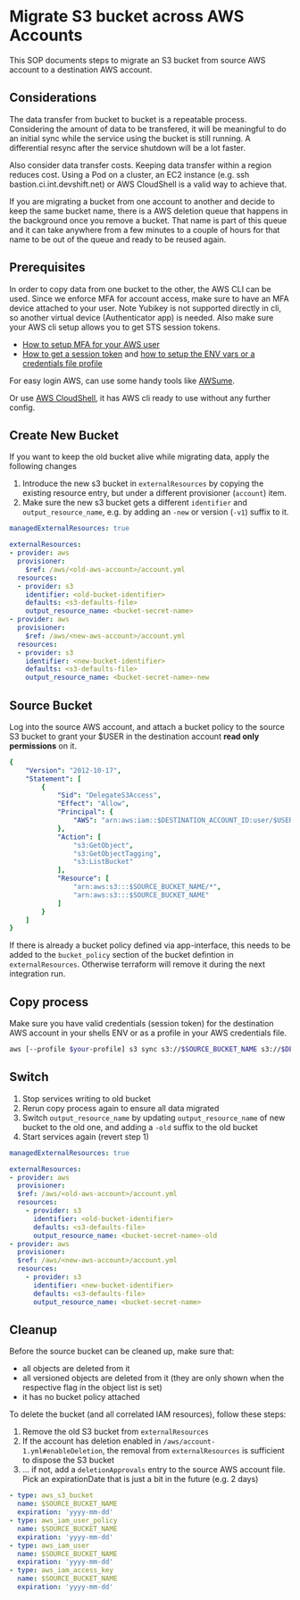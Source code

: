# Migrate S3 bucket across AWS Accounts

This SOP documents steps to migrate an S3 bucket from source AWS account to a destination AWS account.

## Considerations
The data transfer from bucket to bucket is a repeatable process. Considering the amount of data to be transfered, it will be meaningful to do an initial sync while the service using the bucket is still running. A differential resync after the service shutdown will be a lot faster.

Also consider data transfer costs. Keeping data transfer within a region reduces cost.
Using a Pod on a cluster, an EC2 instance (e.g. ssh bastion.ci.int.devshift.net) or AWS CloudShell is a valid way to achieve that.

If you are migrating a bucket from one account to another and decide to keep the same bucket name, there is a AWS deletion queue that happens in the background once you remove a bucket. That name is part of this queue and it can take anywhere from a few minutes to a couple of hours for that name to be out of the queue and ready to be reused again.

## Prerequisites
In order to copy data from one bucket to the other, the AWS CLI can be used. Since we enforce MFA for account access, make sure to have an MFA device attached to your user.
Note Yubikey is not supported directly in cli, so another virtual device (Authenticator app) is needed.
Also make sure your AWS cli setup allows you to get STS session tokens.

* [How to setup MFA for your AWS user](https://docs.aws.amazon.com/IAM/latest/UserGuide/id_credentials_mfa_enable_virtual.html#enable-virt-mfa-for-iam-user)
* [How to get a session token](https://docs.aws.amazon.com/cli/latest/reference/sts/get-session-token.html) and [how to setup the ENV vars or a credentials file profile](https://docs.aws.amazon.com/cli/latest/topic/config-vars.html?highlight=aws_session_token#credentials)

For easy login AWS, can use some handy tools like [AWSume](https://awsu.me/).

Or use [AWS CloudShell](https://aws.amazon.com/cloudshell/), it has AWS cli ready to use without any further config.

## Create New Bucket

If you want to keep the old bucket alive while migrating data, apply the following changes

1. Introduce the new s3 bucket in `externalResources` by copying the existing resource entry, but under a different provisioner (`account`) item.
1. Make sure the new s3 bucket gets a different `identifier` and `output_resource_name`, e.g. by adding an `-new` or version (`-v1`) suffix to it.

```yaml
managedExternalResources: true

externalResources:
- provider: aws
  provisioner:
    $ref: /aws/<old-aws-account>/account.yml
  resources:
  - provider: s3
    identifier: <old-bucket-identifier>
    defaults: <s3-defaults-file>
    output_resource_name: <bucket-secret-name>
- provider: aws
  provisioner:
    $ref: /aws/<new-aws-account>/account.yml
  resources:
  - provider: s3
    identifier: <new-bucket-identifier>
    defaults: <s3-defaults-file>
    output_resource_name: <bucket-secret-name>-new
```

## Source Bucket

Log into the source AWS account, and attach a bucket policy to the source S3 bucket to grant your $USER in the destination account **read only permissions** on it.

```yaml
{
    "Version": "2012-10-17",
    "Statement": [
        {
            "Sid": "DelegateS3Access",
            "Effect": "Allow",
            "Principal": {
                "AWS": "arn:aws:iam::$DESTINATION_ACCOUNT_ID:user/$USER"
            },
            "Action": [
                "s3:GetObject",
                "s3:GetObjectTagging",
                "s3:ListBucket"
            ],
            "Resource": [
                "arn:aws:s3:::$SOURCE_BUCKET_NAME/*",
                "arn:aws:s3:::$SOURCE_BUCKET_NAME"
            ]
        }
    ]
}
```

If there is already a bucket policy defined via app-interface, this needs to be added to the `bucket_policy` section of the bucket defintion in `externalResources`. Otherwise terraform will remove it during the next integration run.

## Copy process
Make sure you have valid credentials (session token) for the destination AWS account in your shells ENV or as a profile in your AWS credentials file.

```bash
aws [--profile $your-profile] s3 sync s3://$SOURCE_BUCKET_NAME s3://$DESTINATION_BUCKET_NAME
```

## Switch

1. Stop services writing to old bucket
2. Rerun copy process again to ensure all data migrated
3. Switch `output_resource_name` by updating `output_resource_name` of new bucket to the old one, and adding a `-old` suffix to the old bucket
4. Start services again (revert step 1)

```yaml
managedExternalResources: true

externalResources:
- provider: aws
  provisioner:
  $ref: /aws/<old-aws-account>/account.yml
  resources:
    - provider: s3
      identifier: <old-bucket-identifier>
      defaults: <s3-defaults-file>
      output_resource_name: <bucket-secret-name>-old
- provider: aws
  provisioner:
  $ref: /aws/<new-aws-account>/account.yml
  resources:
    - provider: s3
      identifier: <new-bucket-identifier>
      defaults: <s3-defaults-file>
      output_resource_name: <bucket-secret-name>
```

## Cleanup

Before the source bucket can be cleaned up, make sure that:
* all objects are deleted from it
* all versioned objects are deleted from it (they are only shown when the respective flag in the object list is set)
* it has no bucket policy attached

To delete the bucket (and all correlated IAM resources), follow these steps:

1. Remove the old S3 bucket from `externalResources`
1. If the account has deletion enabled in `/aws/account-1.yml#enableDeletion`, the removal from `externalResources` is sufficient to dispose the S3 bucket
1. ... if not, add a `deletionApprovals` entry to the source AWS account file. Pick an expirationDate that is just a bit in the future (e.g. 2 days)

```yaml
- type: aws_s3_bucket
  name: $SOURCE_BUCKET_NAME
  expiration: 'yyyy-mm-dd'
- type: aws_iam_user_policy
  name: $SOURCE_BUCKET_NAME
  expiration: 'yyyy-mm-dd'
- type: aws_iam_user
  name: $SOURCE_BUCKET_NAME
  expiration: 'yyyy-mm-dd'
- type: aws_iam_access_key
  name: $SOURCE_BUCKET_NAME
  expiration: 'yyyy-mm-dd'
```
